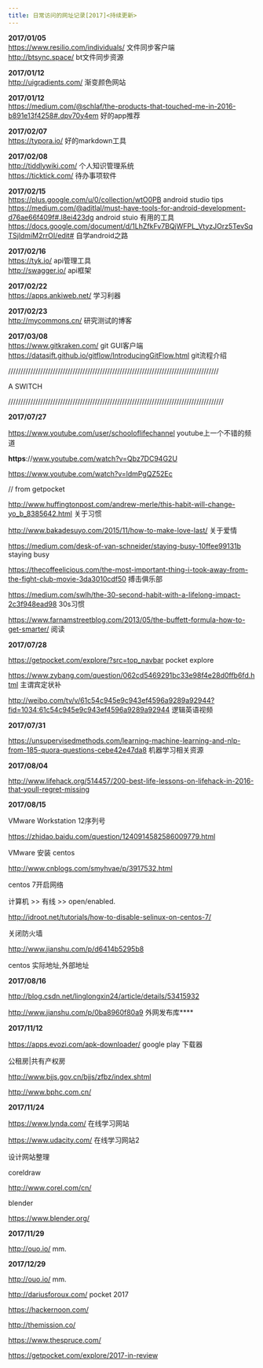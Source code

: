 ```yaml
---
title: 日常访问的网址记录[2017]<持续更新>
---
```


**2017/01/05**  
https://www.resilio.com/individuals/ 文件同步客户端  
http://btsync.space/  bt文件同步资源

**2017/01/12**    
http://uigradients.com/ 渐变颜色网站

**2017/01/12**    
https://medium.com/@schlaf/the-products-that-touched-me-in-2016-b891e13f4258#.dpv70y4em   好的app推荐

**2017/02/07**  
https://typora.io/ 好的markdown工具   

**2017/02/08**  
http://tiddlywiki.com/  个人知识管理系统  
https://ticktick.com/  待办事项软件  

**2017/02/15**  
https://plus.google.com/u/0/collection/wtO0PB android studio tips
https://medium.com/@aditlal/must-have-tools-for-android-development-d76ae66f409f#.l8ei423dg  android stuio 有用的工具
https://docs.google.com/document/d/1LhZfkFv7BQjWFPL_VtyzJOrz5TevSqTSjldmiM2rrOI/edit# 自学android之路

**2017/02/16**  
https://tyk.io/  api管理工具  
http://swagger.io/ api框架

**2017/02/22**  
https://apps.ankiweb.net/ 学习利器    

**2017/02/23**  
http://mycommons.cn/  研究测试的博客

**2017/03/08**     
https://www.gitkraken.com/  git GUI客户端  
https://datasift.github.io/gitflow/IntroducingGitFlow.html git流程介绍   

/////////////////////////////////////////////////////////////////////////////////////

A SWITCH 

///////////////////////////////////////////////////////////////////////////////////////

**2017/07/27**

https://www.youtube.com/user/schooloflifechannel     youtube上一个不错的频道

**https**://www.youtube.com/watch?v=Qbz7DC94G2U 

https://www.youtube.com/watch?v=ldmPgQZ52Ec 

// from getpocket

http://www.huffingtonpost.com/andrew-merle/this-habit-will-change-yo_b_8385642.html  关于习惯

http://www.bakadesuyo.com/2015/11/how-to-make-love-last/   关于爱情

https://medium.com/desk-of-van-schneider/staying-busy-10ffee99131b staying busy

https://thecoffeelicious.com/the-most-important-thing-i-took-away-from-the-fight-club-movie-3da3010cdf50 搏击俱乐部

https://medium.com/swlh/the-30-second-habit-with-a-lifelong-impact-2c3f948ead98 30s习惯

https://www.farnamstreetblog.com/2013/05/the-buffett-formula-how-to-get-smarter/ 阅读



**2017/07/28**

https://getpocket.com/explore/?src=top_navbar  pocket explore

https://www.zybang.com/question/062cd5469291bc33e98f4e28d0ffb6fd.html 主谓宾定状补

http://weibo.com/tv/v/61c54c945e9c943ef4596a9289a92944?fid=1034:61c54c945e9c943ef4596a9289a92944 逻辑英语视频



**2017/07/31**

https://unsupervisedmethods.com/learning-machine-learning-and-nlp-from-185-quora-questions-cebe42e47da8  机器学习相关资源



**2017/08/04**

http://www.lifehack.org/514457/200-best-life-lessons-on-lifehack-in-2016-that-youll-regret-missing



**2017/08/15**

VMware Workstation 12序列号

https://zhidao.baidu.com/question/1240914582586009779.html

VMware 安装 centos

http://www.cnblogs.com/smyhvae/p/3917532.html

centos 7开启网络

计算机 >> 有线 >> open/enabled.

http://idroot.net/tutorials/how-to-disable-selinux-on-centos-7/

关闭防火墙

http://www.jianshu.com/p/d6414b5295b8

centos 实际地址,外部地址



**2017/08/16**

http://blog.csdn.net/linglongxin24/article/details/53415932

http://www.jianshu.com/p/0ba8960f80a9 外网发布库****



**2017/11/12**

https://apps.evozi.com/apk-downloader/   google play 下载器

公租房|共有产权房

http://www.bjjs.gov.cn/bjjs/zfbz/index.shtml

http://www.bphc.com.cn/



**2017/11/24**

https://www.lynda.com/  在线学习网站

https://www.udacity.com/ 在线学习网站2

设计网站整理

coreldraw

http://www.corel.com/cn/

blender

https://www.blender.org/



**2017/11/29**

http://ouo.io/  mm.



**2017/12/29**

http://ouo.io/  mm.



http://dariusforoux.com/  pocket 2017

https://hackernoon.com/

http://themission.co/

https://www.thespruce.com/





https://getpocket.com/explore/2017-in-review